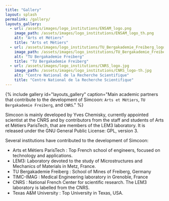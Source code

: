 ```yaml
---
title: "Gallery"
layout: splash
permalink: /gallery/
layouts_gallery:
  - url: /assets/images/logo_institutions/ENSAM_logo.png
    image_path: /assets/images/logo_institutions/ENSAM_logo_th.png
    alt: "Arts et Métiers"
    title: "Arts et Métiers"
  - url: /assets/images/logo_institutions/TU_Bergakademie_Freiberg_logo.png
    image_path: /assets/images/logo_institutions/TU_Bergakademie_Freiberg_logo_th.png
    alt: "TU Bergakademie Freiberg"
    title: "TU Bergakademie Freiberg"
  - url: /assets/images/logo_institutions/CNRS_logo.jpg
    image_path: /assets/images/logo_institutions/CNRS_logo-th.jpg
    alt: "Centre National de la Recherche Scientifique"
    title: "Centre National de la Recherche Scientifique"
---
```


{% include gallery id="layouts_gallery" caption="Main academic partners that contribute to the development of Simcoon: `Arts et Métiers`,  `TU Bergakademie Freiberg`, and `CNRS`." %}


Simcoon is mainly developed by Yves Chemisky, currently appointed scientist at the CNRS and by contributors from the staff and students of Arts et Métiers ParisTech, that are members of the LEM3 laboratory. It is released under the GNU General Public License: GPL, version 3.

Several institutions have contributed to the development of Simcoon:
* Arts et Métiers ParisTech : Top French school of engineers, focused on technology and applications.
* LEM3: Laboratory devoted to the study of Microstructures and Mechanics of Materials in Metz, France.
* TU Bergakademie Freiberg : School of Mines of Freiberg, Germany
* TIMC-IMAG : Medical Engineering laboratory in Grenoble, France
* CNRS : National French Center for scientific research. The LEM3 laboratory is labelled from the CNRS.
* Texas A&M University : Top University in Texas, USA.
